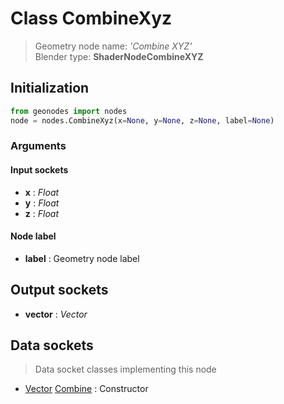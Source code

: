 
# Class CombineXyz

> Geometry node name: _'Combine XYZ'_<br>Blender type:  **ShaderNodeCombineXYZ**

## Initialization


```python
from geonodes import nodes
node = nodes.CombineXyz(x=None, y=None, z=None, label=None)
```


### Arguments


#### Input sockets



- **x** : _Float_
- **y** : _Float_
- **z** : _Float_



#### Node label



- **label** : Geometry node label



## Output sockets



- **vector** : _Vector_



## Data sockets

> Data socket classes implementing this node


- [Vector](../sockets/Vector.md) [Combine](../sockets/Vector.md#combine) : Constructor


